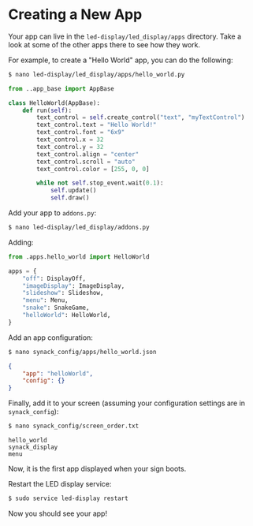 # Creating a New App

Your app can live in the `led-display/led_display/apps` directory. Take a look at some of the other apps there to see how they work.

For example, to create a "Hello World" app, you can do the following:

```bash
$ nano led-display/led_display/apps/hello_world.py
```

```python
from ..app_base import AppBase

class HelloWorld(AppBase):
    def run(self):
        text_control = self.create_control("text", "myTextControl")
        text_control.text = "Hello World!"
        text_control.font = "6x9"
        text_control.x = 32
        text_control.y = 32
        text_control.align = "center"
        text_control.scroll = "auto"
        text_control.color = [255, 0, 0]

        while not self.stop_event.wait(0.1):
            self.update()
            self.draw()
```

Add your app to `addons.py`:

```bash
$ nano led-display/led_display/addons.py
```

Adding:
```python
from .apps.hello_world import HelloWorld
```

```python
apps = {
    "off": DisplayOff,
    "imageDisplay": ImageDisplay,
    "slideshow": Slideshow,
    "menu": Menu,
    "snake": SnakeGame,
    "helloWorld": HelloWorld,
}
```

Add an app configuration:

```bash
$ nano synack_config/apps/hello_world.json
```

```json
{
    "app": "helloWorld",
    "config": {}
}
```

Finally, add it to your screen (assuming your configuration settings are in `synack_config`):

```bash
$ nano synack_config/screen_order.txt
```

```
hello_world
synack_display
menu
```

Now, it is the first app displayed when your sign boots.

Restart the LED display service:

```bash
$ sudo service led-display restart
```

Now you should see your app!
